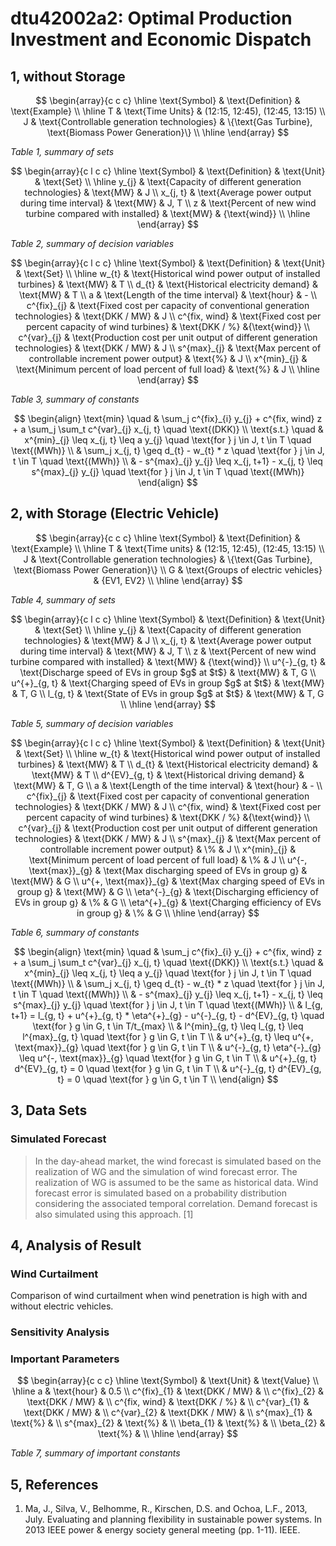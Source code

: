 
# dtu42002a2: Optimal Production Investment and Economic Dispatch

## 1, without Storage

$$
\begin{array}{c c c}
	\hline
	\text{Symbol} & \text{Definition} & \text{Example} \\
	\hline
	T & \text{Time Units} & (12:15, 12:45), (12:45, 13:15) \\
	J & \text{Controllable generation technologies} & \{\text{Gas Turbine}, \text{Biomass Power Generation}\} \\
	\hline
\end{array}
$$

_Table 1, summary of sets_

$$
\begin{array}{c l c c}
	\hline
	\text{Symbol} & \text{Definition} & \text{Unit} & \text{Set} \\
	\hline
	y_{j} & \text{Capacity of different generation technologies} & \text{MW} & J \\
	x_{j, t} & \text{Average power output during time interval} & \text{MW} & J, T \\
	z & \text{Percent of new wind turbine compared with installed} & \text{MW} & {\text{wind}} \\
	\hline
\end{array}
$$

_Table 2, summary of decision variables_

$$
\begin{array}{c l c c}
	\hline
	\text{Symbol} & \text{Definition} & \text{Unit} & \text{Set} \\
	\hline
	w_{t} & \text{Historical wind power output of installed turbines} & \text{MW} & T \\
	d_{t} & \text{Historical electricity demand} & \text{MW} & T \\
	a & \text{Length of the time interval} & \text{hour} & - \\
	c^{fix}_{j} & \text{Fixed cost per capacity of conventional generation technologies} & \text{DKK / MW} & J \\
	c^{fix, wind} & \text{Fixed cost per percent capacity of wind turbines} & \text{DKK / %} &{\text{wind}} \\
	c^{var}_{j} & \text{Production cost per unit output of different generation technologies} & \text{DKK / MW} & J \\
	s^{max}_{j} & \text{Max percent of controllable increment power output} & \text{%} & J \\
	x^{min}_{j} & \text{Minimum percent of load percent of full load} & \text{%} & J \\ \hline
\end{array}
$$

_Table 3, summary of constants_

$$
\begin{align}
	\text{min} \quad & \sum_j c^{fix}_{i} y_{j} + c^{fix, wind} z + a \sum_j \sum_t c^{var}_{j} x_{j, t} \quad \text{(DKK)} \\
	\text{s.t.} \quad & x^{min}_{j} \leq x_{j, t} \leq a y_{j} \quad \text{for } j \in J, t \in T \quad \text{(MWh)} \\
	& \sum_j x_{j, t} \geq d_{t} - w_{t} * z \quad \text{for } j \in J, t \in T \quad \text{(MWh)} \\
	& - s^{max}_{j} y_{j} \leq x_{j, t+1} - x_{j, t} \leq s^{max}_{j} y_{j} \quad \text{for } j \in J, t \in T \quad \text{(MWh)}
\end{align}
$$

## 2, with Storage (Electric Vehicle)

$$
\begin{array}{c c c}
	\hline
	\text{Symbol} & \text{Definition} & \text{Example} \\
	\hline
	T & \text{Time units} & (12:15, 12:45), (12:45, 13:15) \\
	J & \text{Controllable generation technologies} & \{\text{Gas Turbine}, \text{Biomass Power Generation}\} \\
	G & \text{Groups of electric vehicles} & {EV1, EV2} \\
	\hline
\end{array}
$$

_Table 4, summary of sets_

$$
\begin{array}{c l c c}
	\hline
	\text{Symbol} & \text{Definition} & \text{Unit} & \text{Set} \\
	\hline
	y_{j} & \text{Capacity of different generation technologies} & \text{MW} & J \\
	x_{j, t} & \text{Average power output during time interval} & \text{MW} & J, T \\
	z & \text{Percent of new wind turbine compared with installed} & \text{MW} & {\text{wind}} \\
	u^{-}_{g, t} & \text{Discharge speed of EVs in group $g$ at $t$} & \text{MW} & T, G \\
	u^{+}_{g, t} & \text{Charging speed of EVs in group $g$ at $t$} & \text{MW} & T, G \\
	l_{g, t} & \text{State of EVs in group $g$ at $t$} & \text{MW} & T, G \\
	\hline
\end{array}
$$

_Table 5, summary of decision variables_

$$
\begin{array}{c l c c}
	\hline
	\text{Symbol} & \text{Definition} & \text{Unit} & \text{Set} \\
	\hline
	w_{t} & \text{Historical wind power output of installed turbines} & \text{MW} & T \\
	d_{t} & \text{Historical electricity demand} & \text{MW} & T \\
	d^{EV}_{g, t} & \text{Historical driving demand} & \text{MW} & T, G \\
	a & \text{Length of the time interval} & \text{hour} & - \\
	c^{fix}_{j} & \text{Fixed cost per capacity of conventional generation technologies} & \text{DKK / MW} & J \\
	c^{fix, wind} & \text{Fixed cost per percent capacity of wind turbines} & \text{DKK / %} &{\text{wind}} \\
	c^{var}_{j} & \text{Production cost per unit output of different generation technologies} & \text{DKK / MW} & J \\
	s^{max}_{j} & \text{Max percent of controllable increment power output} &  \% & J \\
	x^{min}_{j} & \text{Minimum percent of load percent of full load} & \% & J \\
	u^{-, \text{max}}_{g} & \text{Max discharging speed of EVs in group g} & \text{MW} & G \\
	u^{+, \text{max}}_{g} & \text{Max charging speed of EVs in group g} & \text{MW} & G \\
	\eta^{-}_{g} & \text{Discharging efficiency of EVs in group g} & \% & G \\
	\eta^{+}_{g} & \text{Charging efficiency of EVs in group g} & \% & G \\
	\hline
\end{array}
$$

_Table 6, summary of constants_

$$
\begin{align}
	\text{min} \quad & \sum_j c^{fix}_{i} y_{j} + c^{fix, wind} z + a \sum_j \sum_t c^{var}_{j} x_{j, t} \quad \text{(DKK)} \\
	\text{s.t.} \quad & x^{min}_{j} \leq x_{j, t} \leq a y_{j} \quad \text{for } j \in J, t \in T \quad \text{(MWh)} \\
	& \sum_j x_{j, t} \geq d_{t} - w_{t} * z \quad \text{for } j \in J, t \in T \quad \text{(MWh)} \\
	& - s^{max}_{j} y_{j} \leq x_{j, t+1} - x_{j, t} \leq s^{max}_{j} y_{j} \quad \text{for } j \in J, t \in T \quad \text{(MWh)} \\
	& l_{g, t+1} = l_{g, t} + u^{+}_{g, t} * \eta^{+}_{g} - u^{-}_{g, t} - d^{EV}_{g, t} \quad \text{for } g \in G, t \in T/t_{max} \\
	& l^{min}_{g, t} \leq l_{g, t} \leq l^{max}_{g, t} \quad \text{for } g \in G, t \in T \\
	& u^{+}_{g, t} \leq u^{+, \text{max}}_{g} \quad \text{for } g \in G, t \in T \\
	& u^{-}_{g, t} \eta^{-}_{g} \leq u^{-, \text{max}}_{g} \quad \text{for } g \in G, t \in T \\
	& u^{+}_{g, t} d^{EV}_{g, t} = 0 \quad \text{for } g \in G, t \in T \\
	& u^{-}_{g, t} d^{EV}_{g, t} = 0 \quad \text{for } g \in G, t \in T \\
\end{align}
$$

## 3, Data Sets

### Simulated Forecast

> In the day-ahead market, the wind forecast is simulated based on the realization of WG and the simulation of wind forecast error. The realization of WG is assumed to be the same as historical data. Wind forecast error is simulated based on a probability distribution considering the associated temporal correlation. Demand forecast is also simulated using this approach. [1]


## 4, Analysis of Result

### Wind Curtailment

Comparison of wind curtailment when wind penetration is high with and without electric vehicles.

### Sensitivity Analysis

### Important Parameters

$$
\begin{array}{c c c}
	\hline
	\text{Symbol} & \text{Unit} & \text{Value} \\
	\hline
	a &  \text{hour} & 0.5 \\
	c^{fix}_{1} &  \text{DKK / MW} &  \\
	c^{fix}_{2} &  \text{DKK / MW} &  \\
	c^{fix, wind} & \text{DKK / %} &  \\
	c^{var}_{1} & \text{DKK / MW} & \\
	c^{var}_{2} & \text{DKK / MW} & \\
	s^{max}_{1} & \text{%} & \\
	s^{max}_{2} & \text{%} & \\
	\beta_{1} & \text{%} & \\
	\beta_{2} & \text{%} & \\ \hline
\end{array}
$$

_Table 7, summary of important constants_

## 5, References

1. Ma, J., Silva, V., Belhomme, R., Kirschen, D.S. and Ochoa, L.F., 2013, July. Evaluating and planning flexibility in sustainable power systems. In 2013 IEEE power & energy society general meeting (pp. 1-11). IEEE.
